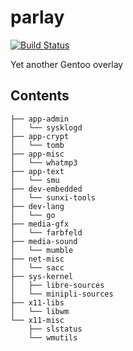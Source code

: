parlay
======

[![Build Status](https://travis-ci.org/parazyd/parlay.svg?branch=master)](https://travis-ci.org/parazyd/parlay)

Yet another Gentoo overlay

## Contents

```
├── app-admin
│   └── sysklogd
├── app-crypt
│   └── tomb
├── app-misc
│   └── whatmp3
├── app-text
│   └── smu
├── dev-embedded
│   └── sunxi-tools
├── dev-lang
│   └── go
├── media-gfx
│   └── farbfeld
├── media-sound
│   └── mumble
├── net-misc
│   └── sacc
├── sys-kernel
│   ├── libre-sources
│   └── minipli-sources
├── x11-libs
│   └── libwm
└── x11-misc
    ├── slstatus
    └── wmutils
```
